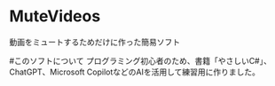 # MuteVideos
動画をミュートするためだけに作った簡易ソフト

#このソフトについて
プログラミング初心者のため、書籍「やさしいC#」、ChatGPT、Microsoft CopilotなどのAIを活用して練習用に作りました。

